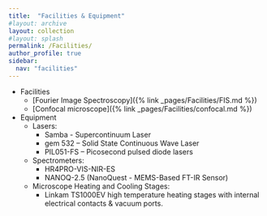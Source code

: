 ```yaml
---
title:  "Facilities & Equipment"
#layout: archive
layout: collection
#layout: splash
permalink: /Facilities/
author_profile: true
sidebar:
  nav: "facilities"
---
```

* Facilities
  * [Fourier Image Spectroscopy]({% link _pages/Facilities/FIS.md %})
  * [Confocal microscope]({% link _pages/Facilities/confocal.md %})
* Equipment 
  * Lasers:
    * Samba - Supercontinuum Laser
    * gem 532 – Solid State Continuous Wave Laser
    * PIL051-FS – Picosecond pulsed diode lasers
   * Spectrometers:
       * HR4PRO-VIS-NIR-ES
       * NANOQ-2.5 (NanoQuest - MEMS-Based FT-IR Sensor)
   * Microscope Heating and Cooling Stages:
       * Linkam TS1000EV high temperature heating stages with internal electrical contacts & vacuum ports.
   
